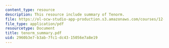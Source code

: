 ```yaml
---
content_type: resource
description: This resource include summary of Tenorm.
file: https://ol-ocw-studio-app-production.s3.amazonaws.com/courses/12-091-medical-geology-geochemistry-an-exposure-january-iap-2006/2960b3e7b3ab7fc1dc4315056e7a8e19_tenorm_summary.pdf
file_type: application/pdf
resourcetype: Document
title: tenorm_summary.pdf
uid: 2960b3e7-b3ab-7fc1-dc43-15056e7a8e19
---
```

